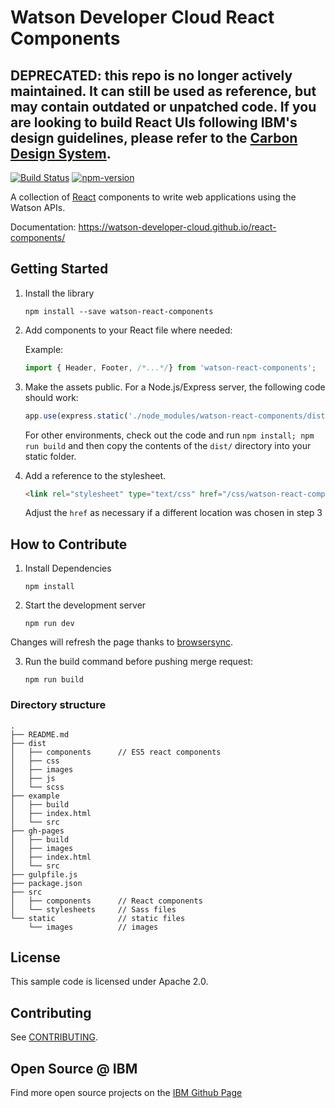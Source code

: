 # Watson Developer Cloud React Components

## DEPRECATED: this repo is no longer actively maintained. It can still be used as reference, but may contain outdated or unpatched code. If you are looking to build React UIs following IBM's design guidelines, please refer to the [Carbon Design System](https://github.com/carbon-design-system/carbon).

[![Build Status](https://travis-ci.org/watson-developer-cloud/react-components.svg?branch=master)](https://travis-ci.org/watson-developer-cloud/react-components)
[![npm-version](https://img.shields.io/npm/v/watson-react-components.svg)](https://www.npmjs.com/package/watson-react-components)


A collection of [React](https://facebook.github.io/react/) components to write web applications using the Watson APIs.

Documentation: https://watson-developer-cloud.github.io/react-components/



## Getting Started

1. Install the library

    ```
    npm install --save watson-react-components
    ```

2. Add components to your React file where needed:

    Example:
    ```js
    import { Header, Footer, /*...*/} from 'watson-react-components';
    ```

3. Make the assets public. For a Node.js/Express server, the following code should work:

   ```js
   app.use(express.static('./node_modules/watson-react-components/dist/'));
   ```

   For other environments, check out the code and run `npm install; npm run build` and then copy the contents of the `dist/` directory into your static folder.

4. Add a reference to the stylesheet.

   ```html
   <link rel="stylesheet" type="text/css" href="/css/watson-react-components.min.css">
   ```

   Adjust the `href` as necessary if a different location was chosen in step 3


## How to Contribute

1. Install Dependencies

    ```
    npm install
    ```

2. Start the development server

    ```
    npm run dev
    ```
  Changes will refresh the page thanks to [browsersync](https://www.browsersync.io).


3. Run the build command before pushing merge request:

    ```
    npm run build
    ```

### Directory structure

```
.
├── README.md
├── dist
│   ├── components      // ES5 react components
│   ├── css
│   ├── images
│   ├── js
│   └── scss
├── example
│   ├── build
│   ├── index.html
│   └── src
├── gh-pages
│   ├── build
│   ├── images
│   ├── index.html
│   └── src
├── gulpfile.js
├── package.json
├── src
│   ├── components      // React components
│   └── stylesheets     // Sass files
└── static              // static files
    └── images          // images
```
## License

  This sample code is licensed under Apache 2.0.

## Contributing

  See [CONTRIBUTING](.github/CONTRIBUTING.md).

## Open Source @ IBM
  Find more open source projects on the [IBM Github Page](http://ibm.github.io/)
